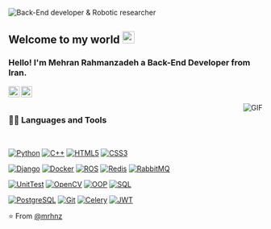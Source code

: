 ![Back-End developer & Robotic researcher](https://user-images.githubusercontent.com/46484569/88458558-8c31eb80-ceac-11ea-8058-a555f9e1b660.png)
    
## Welcome to my world <img src="https://github.com/TheDudeThatCode/TheDudeThatCode/blob/master/Assets/Earth.gif" width="24px">

### Hello! I'm Mehran Rahmanzadeh a Back-End Developer from Iran.

<a href="https://www.linkedin.com/in/mehran-rahmanzadeh-996161204/">
  <img align="left" alt="Mehran Rahmanzadeh" width="22px" src="https://cdn.jsdelivr.net/npm/simple-icons@v3/icons/linkedin.svg" />
</a>
<a href="https://www.instagram.com/imrhnz">
  <img align="left" alt="Mehran Rahmanzadeh" width="22px" src="https://cdn.jsdelivr.net/npm/simple-icons@v3/icons/instagram.svg" />
</a>

<br />
<br />

  <img align="right" alt="GIF" src="https://media.giphy.com/media/836HiJc7pgzy8iNXCn/giphy.gif" />
  
### 👨‍💻 Languages and Tools

<br />

[![Python](https://img.shields.io/badge/-python-black?style=flat&logo=python&link=https://github.com/mrhnz)](https://github.com/mrhnz) 
[![C++](https://img.shields.io/badge/-C++-563D7C?style=flat&logo=cplusplus&link=https://github.com/mrhnz)](https://github.com/mrhnz) 
[![HTML5](https://img.shields.io/badge/-HTML5-E34F26?style=flat&logo=html5&logoColor=white&link=https://github.com/mrhnz)](https://github.com/mrhnz) 
[![CSS3](https://img.shields.io/badge/-CSS3-1572B6?style=flat&logo=css3&link=https://github.com/mrhnz)](https://github.com/mrhnz) 

[![Django](https://img.shields.io/badge/-Django-black?style=flat&logo=django&link=https://github.com/mrhnz)](https://github.com/mrhnz) 
[![Docker](https://img.shields.io/badge/-Docker-gray?style=flat&logo=docker&link=https://github.com/mrhnz)](https://github.com/mrhnz) 
[![ROS](https://img.shields.io/badge/-ROS-blue?style=flat&logo=ros&link=https://github.com/mrhnz)](https://github.com/mrhnz) 
[![Redis](https://img.shields.io/badge/-JQuery-blue?style=flat&logo=redis&link=https://github.com/mrhnz)](https://github.com/mrhnz) 
[![RabbitMQ](https://img.shields.io/badge/-RabbitMQ-orange?style=flat&logo=rabbitmq&link=https://github.com/mrhnz)](https://github.com/mrhnz) 

[![UnitTest](https://img.shields.io/badge/-UnitTest-green?style=flat&logo=test&link=https://github.com/mrhnz)](https://github.com/mrhnz) 
[![OpenCV](https://img.shields.io/badge/-OpenCV-white?style=flat&logo=opencv&link=https://github.com/mrhnz)](https://github.com/mrhnz) 
[![OOP](https://img.shields.io/badge/-OOP-blue?style=flat&logo=oop&link=https://github.com/mrhnz)](https://github.com/mrhnz) 
[![SQL](https://img.shields.io/badge/-SQL-02569B?style=flat&logo=sql&link=https://github.com/mrhnz)](https://github.com/mrhnz)

[![PostgreSQL](https://img.shields.io/badge/-PostgreSQL-white?style=flat&logo=postgresql&link=https://github.com/mrhnz)](https://github.com/mrhnz)
[![Git](https://img.shields.io/badge/-Git-black?style=flat&logo=git&link=https://github.com/mrhnz)](https://github.com/mrhnz) 
[![Celery](https://img.shields.io/badge/-Celery-blue?style=flat&logo=celery&link=https://github.com/mrhnz)](https://github.com/mrhnz)
[![JWT](https://img.shields.io/badge/-JWT-FCA121?style=flat&logo=jwt&link=https://github.com/mrhnz)](https://gitlab.com/mrhnz) 

⭐️ From [@mrhnz](https://github.com/mrhnz)
